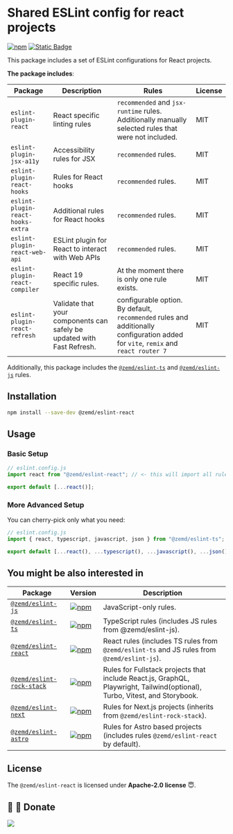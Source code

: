 # Shared ESLint config for react projects

[![npm](https://img.shields.io/npm/v/@zemd/eslint-react?color=0000ff&label=npm&labelColor=000)](https://npmjs.com/package/@zemd/eslint-react)
[![Static Badge](https://img.shields.io/badge/%40zemd%2Feslint--config--flat-gray?style=social&logo=github&label=GitHub&labelColor=blue)](https://github.com/zemd/eslint-flat-config)

This package includes a set of ESLint configurations for React projects.

**The package includes**:

| Package                           | Description                                                            | Rules                                                                                                                              | License |
| --------------------------------- | ---------------------------------------------------------------------- | ---------------------------------------------------------------------------------------------------------------------------------- | ------- |
| `eslint-plugin-react`             | React specific linting rules                                           | `recommended` and `jsx-runtime` rules. Additionally manually selected rules that were not included.                                | MIT     |
| `eslint-plugin-jsx-a11y`          | Accessibility rules for JSX                                            | `recommended` rules.                                                                                                               | MIT     |
| `eslint-plugin-react-hooks`       | Rules for React hooks                                                  | `recommended` rules.                                                                                                               | MIT     |
| `eslint-plugin-react-hooks-extra` | Additional rules for React hooks                                       | `recommended` rules.                                                                                                               | MIT     |
| `eslint-plugin-react-web-api`     | ESLint plugin for React to interact with Web APIs                      | `recommended` rules.                                                                                                               | MIT     |
| `eslint-plugin-react-compiler`    | React 19 specific rules.                                               | At the moment there is only one rule exists.                                                                                       | MIT     |
| `eslint-plugin-react-refresh`     | Validate that your components can safely be updated with Fast Refresh. | configurable option. By default, `recommended` rules and additionally configuration added for `vite`, `remix` and `react router 7` | MIT     |

Additionally, this package includes the [`@zemd/eslint-ts`](https://www.npmjs.com/package/@zemd/eslint-ts) and [`@zemd/eslint-js`](https://www.npmjs.com/package/@zemd/eslint-js) rules.

## Installation

```bash
npm install --save-dev @zemd/eslint-react
```

## Usage

### Basic Setup

```javascript
// eslint.config.js
import react from "@zemd/eslint-react"; // <- this will import all rules including the @zemd/eslint-ts rules

export default [...react()];
```

### More Advanced Setup

You can cherry-pick only what you need:

```javascript
// eslint.config.js
import { react, typescript, javascript, json } from "@zemd/eslint-ts"; // import only typescript config

export default [...react(), ...typescript(), ...javascript(), ...json()];
```

## You might be also interested in

| Package                                              | Version                                                                                                                                                 | Description                                                                                                                |
| ---------------------------------------------------- | ------------------------------------------------------------------------------------------------------------------------------------------------------- | -------------------------------------------------------------------------------------------------------------------------- |
| [`@zemd/eslint-js`](../js/README.md)                 | [![npm](https://img.shields.io/npm/v/@zemd/eslint-js?color=0000ff&label=npm&labelColor=000)](https://npmjs.com/package/@zemd/eslint-js)                 | JavaScript-only rules.                                                                                                     |
| [`@zemd/eslint-ts`](../ts/README.md)                 | [![npm](https://img.shields.io/npm/v/@zemd/eslint-ts?color=0000ff&label=npm&labelColor=000)](https://npmjs.com/package/@zemd/eslint-ts)                 | TypeScript rules (includes JS rules from @zemd/eslint-js).                                                                 |
| [`@zemd/eslint-react`](../react/README.md)           | [![npm](https://img.shields.io/npm/v/@zemd/eslint-react?color=0000ff&label=npm&labelColor=000)](https://npmjs.com/package/@zemd/eslint-react)           | React rules (includes TS rules from `@zemd/eslint-ts` and JS rules from `@zemd/eslint-js`).                                |
| [`@zemd/eslint-rock-stack`](../rock-stack/README.md) | [![npm](https://img.shields.io/npm/v/@zemd/eslint-rock-stack?color=0000ff&label=npm&labelColor=000)](https://npmjs.com/package/@zemd/eslint-rock-stack) | Rules for Fullstack projects that include React.js, GraphQL, Playwright, Tailwind(optional), Turbo, Vitest, and Storybook. |
| [`@zemd/eslint-next`](../next/README.md)             | [![npm](https://img.shields.io/npm/v/@zemd/eslint-next?color=0000ff&label=npm&labelColor=000)](https://npmjs.com/package/@zemd/eslint-next)             | Rules for Next.js projects (inherits from `@zemd/eslint-rock-stack`).                                                      |
| [`@zemd/eslint-astro`](../astro/README.md)           | [![npm](https://img.shields.io/npm/v/@zemd/eslint-astro?color=0000ff&label=npm&labelColor=000)](https://npmjs.com/package/@zemd/eslint-astro)           | Rules for Astro based projects (includes rules `@zemd/eslint-react` by default).                                           |

## License

The `@zemd/eslint-react` is licensed under **Apache-2.0 license** 😇.

## 💙 💛 Donate

[![](https://img.shields.io/static/v1?label=UNITED24&message=support%20Ukraine&color=blue)](https://u24.gov.ua/)
